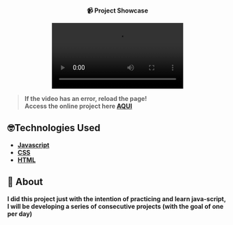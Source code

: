 <strong><div align="center">
 📹 Project Showcase

  <video src="https://github.com/LuckxSz/QRCode-Generator/assets/135531180/3a3ca41c-cf66-439d-9f72-dde1007b11a8">
</div>



> **If the video has an error, reload the page!**<br>
> Access the online project here  **[AQUI]( https://luckxsz.github.io/QRCode-Generator-4/)**


## 🤓Technologies Used

-   [Javascript](https://developer.mozilla.org/en-US/docs/Web/JavaScript)
-   [CSS](https://developer.mozilla.org/en-US/docs/Web/CSS)
-   [HTML](https://developer.mozilla.org/en-US/docs/Web/HTML)

## 📝 About

I did this project just with the intention of practicing and learn java-script, I will be developing a series of consecutive projects (with the goal of one per day)
<strong/>
